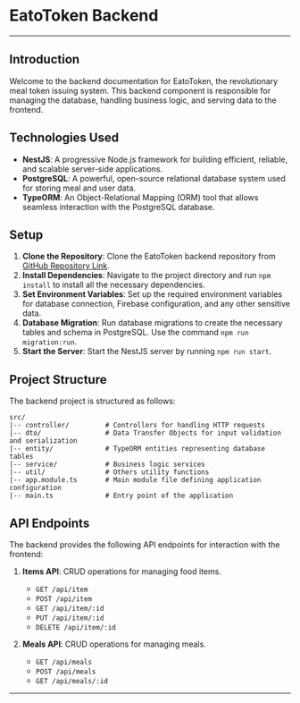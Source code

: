 # EatoToken Backend

---
## Introduction

Welcome to the backend documentation for EatoToken, the revolutionary meal token issuing system. This backend component is responsible for managing the database, handling business logic, and serving data to the frontend.

## Technologies Used

- **NestJS**: A progressive Node.js framework for building efficient, reliable, and scalable server-side applications.
- **PostgreSQL**: A powerful, open-source relational database system used for storing meal and user data.
- **TypeORM**: An Object-Relational Mapping (ORM) tool that allows seamless interaction with the PostgreSQL database.

## Setup

1. **Clone the Repository**: Clone the EatoToken backend repository from [GitHub Repository Link](https://github.com/Ruvini-Rangathara/Meal-Token-Issuing-System-Backend.git).
2. **Install Dependencies**: Navigate to the project directory and run `npm install` to install all the necessary dependencies.
3. **Set Environment Variables**: Set up the required environment variables for database connection, Firebase configuration, and any other sensitive data.
4. **Database Migration**: Run database migrations to create the necessary tables and schema in PostgreSQL. Use the command `npm run migration:run`.
5. **Start the Server**: Start the NestJS server by running `npm run start`.

## Project Structure

The backend project is structured as follows:

```
src/
|-- controller/         # Controllers for handling HTTP requests
|-- dto/                # Data Transfer Objects for input validation and serialization
|-- entity/             # TypeORM entities representing database tables
|-- service/            # Business logic services
|-- util/               # Others utility functions
|-- app.module.ts       # Main module file defining application configuration
|-- main.ts             # Entry point of the application
```

## API Endpoints

The backend provides the following API endpoints for interaction with the frontend:

1. **Items API**: CRUD operations for managing food items.
    - `GET /api/item`
    - `POST /api/item`
    - `GET /api/item/:id`
    - `PUT /api/item/:id`
    - `DELETE /api/item/:id`
   

2. **Meals API**: CRUD operations for managing meals.
    - `GET /api/meals`
    - `POST /api/meals`
    - `GET /api/meals/:id`




---

